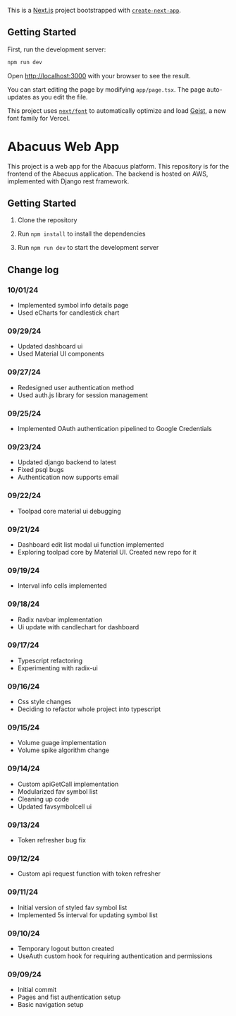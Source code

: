 This is a [Next.js](https://nextjs.org) project bootstrapped with [`create-next-app`](https://nextjs.org/docs/app/api-reference/cli/create-next-app).

## Getting Started

First, run the development server:

```bash
npm run dev
```

Open [http://localhost:3000](http://localhost:3000) with your browser to see the result.

You can start editing the page by modifying `app/page.tsx`. The page auto-updates as you edit the file.

This project uses [`next/font`](https://nextjs.org/docs/app/building-your-application/optimizing/fonts) to automatically optimize and load [Geist](https://vercel.com/font), a new font family for Vercel.

# Abacuus Web App

This project is a web app for the Abacuus platform. This repository is for the frontend of the Abacuus application.
The backend is hosted on AWS, implemented with Django rest framework.

## Getting Started

1. Clone the repository

2. Run `npm install` to install the dependencies
3. Run `npm run dev` to start the development server

## Change log

### 10/01/24

- Implemented symbol info details page
- Used eCharts for candlestick chart

### 09/29/24

- Updated dashboard ui
- Used Material UI components

### 09/27/24

- Redesigned user authentication method
- Used auth.js library for session management

### 09/25/24

- Implemented OAuth authentication pipelined to Google Credentials

### 09/23/24

- Updated django backend to latest
- Fixed psql bugs
- Authentication now supports email

### 09/22/24

- Toolpad core material ui debugging

### 09/21/24

- Dashboard edit list modal ui function implemented
- Exploring toolpad core by Material UI. Created new repo for it

### 09/19/24

- Interval info cells implemented

### 09/18/24

- Radix navbar implementation
- Ui update with candlechart for dashboard

### 09/17/24

- Typescript refactoring
- Experimenting with radix-ui

### 09/16/24

- Css style changes
- Deciding to refactor whole project into typescript

### 09/15/24

- Volume guage implementation
- Volume spike algorithm change

### 09/14/24

- Custom apiGetCall implementation
- Modularized fav symbol list
- Cleaning up code
- Updated favsymbolcell ui

### 09/13/24

- Token refresher bug fix

### 09/12/24

- Custom api request function with token refresher

### 09/11/24

- Initial version of styled fav symbol list
- Implemented 5s interval for updating symbol list

### 09/10/24

- Temporary logout button created
- UseAuth custom hook for requiring authentication and permissions

### 09/09/24

- Initial commit
- Pages and fist authentication setup
- Basic navigation setup
